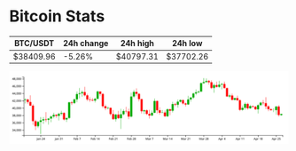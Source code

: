 # Bitcoin Stats

BTC/USDT|24h change|24h high|24h low|
|---|---|---|---|
|$38409.96|-5.26%|$40797.31|$37702.26|

<img src="./chart.svg">
